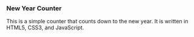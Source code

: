 ### New Year Counter    

This is a simple counter that counts down to the new year. It is written in HTML5, CSS3, and JavaScript.
